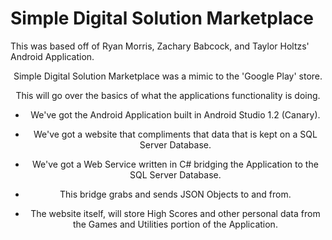 # Simple Digital Solution Marketplace
This was based off of Ryan Morris, Zachary Babcock, and Taylor Holtzs' Android Application.

<center>
Simple Digital Solution Marketplace was a mimic to the 'Google Play' store.

This will go over the basics of what the applications functionality is doing.
+ We've got the Android Application built in Android Studio 1.2 (Canary).

+ We've got a website that compliments that data that is kept on a SQL Server Database.

+ We've got a Web Service written in C# bridging the Application to the SQL Server Database.
 - This bridge grabs and sends JSON Objects to and from.
 
+ The website itself, will store High Scores and other personal data from the Games and Utilities portion of the Application.
</center>